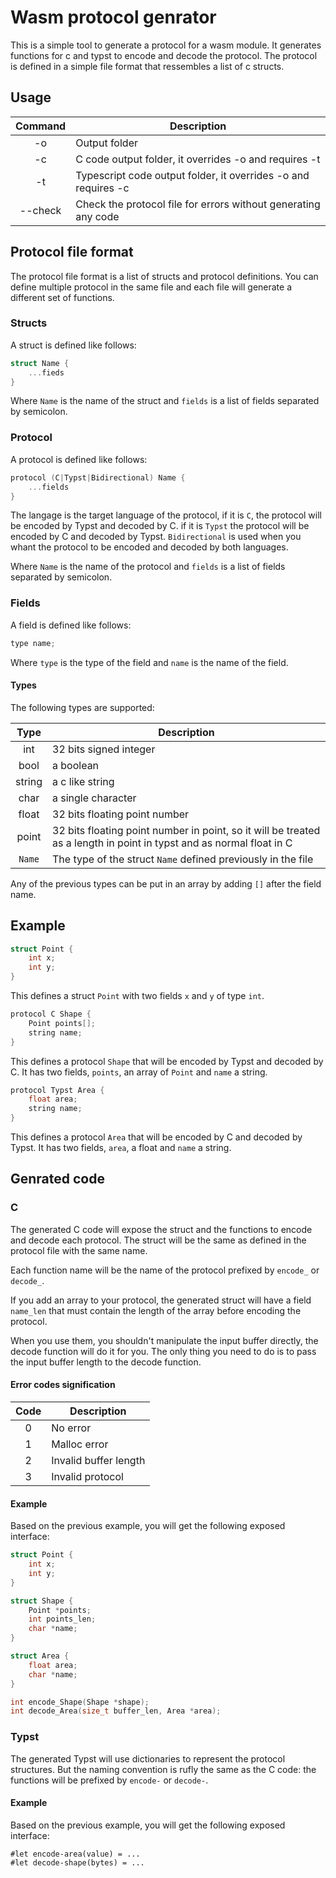 # Wasm protocol genrator

This is a simple tool to generate a protocol for a wasm module. It generates functions for c and typst to encode and decode the protocol. The protocol is defined in a simple file format that ressembles a list of c structs.

## Usage

| Command | Description |
| :-----: | ----------- |
| -o      | Output folder |
| -c | C code output folder, it overrides -o and requires -t |
| -t | Typescript code output folder, it overrides -o and requires -c |
| --check | Check the protocol file for errors without generating any code |

## Protocol file format

The protocol file format is a list of structs and protocol definitions. You can define multiple protocol in the same file and each file will generate a different set of functions.

### Structs

A struct is defined like follows:

```c
struct Name {
    ...fieds
}
```

Where `Name` is the name of the struct and `fields` is a list of fields separated by semicolon.

### Protocol

A protocol is defined like follows:

```c
protocol (C|Typst|Bidirectional) Name {
    ...fields
}
```

The langage is the target language of the protocol, if it is `C`, the protocol will be encoded by Typst and decoded by C. if it is `Typst` the protocol will be encoded by C and decoded by Typst. `Bidirectional` is used when you whant the protocol to be encoded and decoded by both languages.

Where `Name` is the name of the protocol and `fields` is a list of fields separated by semicolon.

### Fields

A field is defined like follows:

```c
type name;
```

Where `type` is the type of the field and `name` is the name of the field.

#### Types

The following types are supported:

| Type | Description |
| :--: | ----------- |
| int | 32 bits signed integer |
| bool | a boolean |
| string | a c like string |
| char | a single character |
| float | 32 bits floating point number |
| point | 32 bits floating point number in point, so it will be treated as a length in point in typst and as normal float in C |
| `Name` | The type of the struct `Name` defined previously in the file |

Any of the previous types can be put in an array by adding `[]` after the field name.

## Example

```c
struct Point {
    int x;
    int y;
}
```

This defines a struct `Point` with two fields `x` and `y` of type `int`.

```c
protocol C Shape {
    Point points[];
    string name;
}
```

This defines a protocol `Shape` that will be encoded by Typst and decoded by C. It has two fields, `points`, an array of `Point` and `name` a string.

```c
protocol Typst Area {
    float area;
    string name;
}
```

This defines a protocol `Area` that will be encoded by C and decoded by Typst. It has two fields, `area`, a float and `name` a string.

## Genrated code

### C

The generated C code will expose the struct and the functions to encode and decode each protocol. The struct will be the same as defined in the protocol file with the same name.

Each function name will be the name of the protocol prefixed by `encode_` or `decode_`.

If you add an array to your protocol, the generated struct will have a field `name_len` that must contain the length of the array before encoding the protocol.

When you use them, you shouldn't manipulate the input buffer directly, the decode function will do it for you. The only thing you need to do is to pass the input buffer length to the decode function.

#### Error codes signification

| Code | Description |
| :--: | ----------- |
| 0 | No error |
| 1 | Malloc error |
| 2 | Invalid buffer length |
| 3 | Invalid protocol |

#### Example

Based on the previous example, you will get the following exposed interface:

```c
struct Point {
    int x;
    int y;
}

struct Shape {
    Point *points;
    int points_len;
    char *name;
}

struct Area {
    float area;
    char *name;
}

int encode_Shape(Shape *shape);
int decode_Area(size_t buffer_len, Area *area);
```

### Typst

The generated Typst will use dictionaries to represent the protocol structures. But the naming convention is rufly the same as the C code: the functions will be prefixed by `encode-` or `decode-`.

#### Example

Based on the previous example, you will get the following exposed interface:

```typst
#let encode-area(value) = ...
#let decode-shape(bytes) = ...
```
